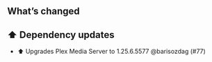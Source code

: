 ## What’s changed

## ⬆️ Dependency updates

- ⬆️ Upgrades Plex Media Server to 1.25.6.5577 @barisozdag (#77)
